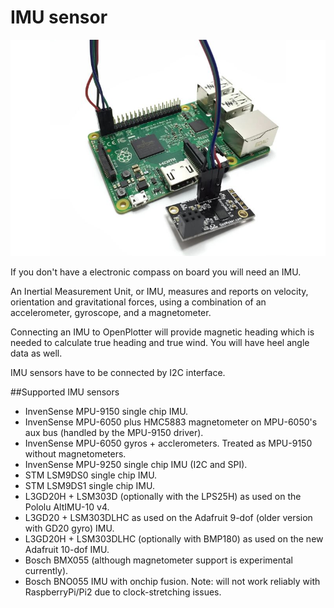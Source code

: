 # IMU sensor

![](imu.png)

If you don't have a electronic compass on board you will need an IMU.

An Inertial Measurement Unit, or IMU, measures and reports on velocity, orientation and gravitational forces, using a combination of an accelerometer, gyroscope, and a magnetometer.

Connecting an IMU to OpenPlotter will provide magnetic heading which is needed to calculate true heading and true wind. You will have heel angle data as well.

IMU sensors have to be connected by I2C interface.

##Supported IMU sensors

* InvenSense MPU-9150 single chip IMU.
* InvenSense MPU-6050 plus HMC5883 magnetometer on MPU-6050's aux bus (handled by the MPU-9150 driver).
* InvenSense MPU-6050 gyros + acclerometers. Treated as MPU-9150 without magnetometers.
* InvenSense MPU-9250 single chip IMU (I2C and SPI).
* STM LSM9DS0 single chip IMU.
* STM LSM9DS1 single chip IMU.
* L3GD20H + LSM303D (optionally with the LPS25H) as used on the Pololu AltIMU-10 v4.
* L3GD20 + LSM303DLHC as used on the Adafruit 9-dof (older version with GD20 gyro) IMU.
* L3GD20H + LSM303DLHC (optionally with BMP180) as used on the new Adafruit 10-dof IMU.
* Bosch BMX055 (although magnetometer support is experimental currently).
* Bosch BNO055 IMU with onchip fusion. Note: will not work reliably with RaspberryPi/Pi2 due to clock-stretching issues.

